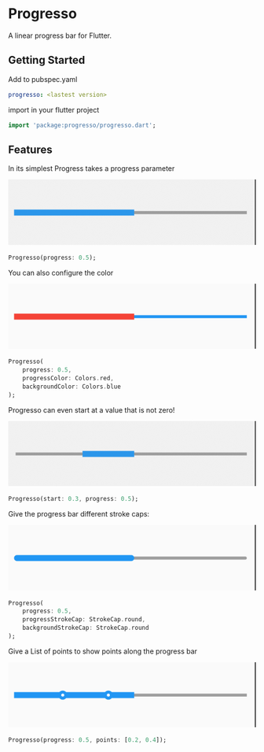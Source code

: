 # Progresso

A linear progress bar for Flutter.

## Getting Started

Add to pubspec.yaml 

```yaml
progresso: <lastest version>
```

import in your flutter project

```dart
import 'package:progresso/progresso.dart';
```

## Features

In its simplest Progress takes a progress parameter

![basic](https://raw.githubusercontent.com/russbiggs/progresso/master/imgs/basic.png)

```dart
Progresso(progress: 0.5);
```

You can also configure the color

![custom color](https://raw.githubusercontent.com/russbiggs/progresso/master/imgs/color.png)


```dart
Progresso(
    progress: 0.5, 
    progressColor: Colors.red, 
    backgroundColor: Colors.blue
);
```

Progresso can even start at a value that is not zero!

![non-zero start](https://raw.githubusercontent.com/russbiggs/progresso/master/imgs/start.png)


```dart 
Progresso(start: 0.3, progress: 0.5);
```

Give the progress bar different stroke caps:

![round end caps](https://raw.githubusercontent.com/russbiggs/progresso/master/imgs/endcap.png)


```dart 
Progresso(
    progress: 0.5, 
    progressStrokeCap: StrokeCap.round,
    backgroundStrokeCap: StrokeCap.round
);
```

Give a List of points to show points along the progress bar

![points](https://raw.githubusercontent.com/russbiggs/progresso/master/imgs/points.png)


```dart
Progresso(progress: 0.5, points: [0.2, 0.4]);
```